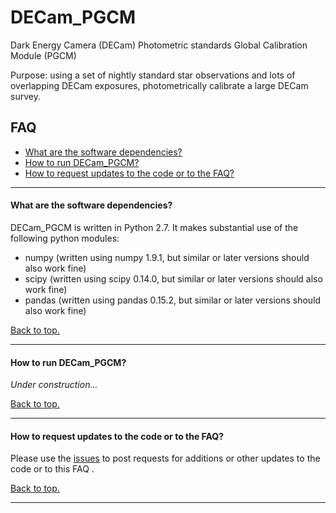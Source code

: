 # <a name="top"></a> DECam_PGCM
Dark Energy Camera (DECam) Photometric standards Global Calibration Module (PGCM)

Purpose:  using a set of nightly standard star observations and lots of overlapping DECam exposures, photometrically calibrate a large DECam survey. 

## FAQ

* [What are the software dependencies?](#dependencies)
* [How to run DECam_PGCM?](#howtorun)
* [How to request updates to the code or to the FAQ?](#requests)

----------------------------------------------------------------------

#### <a name="dependencies"></a>What are the software dependencies?

DECam_PGCM is written in Python 2.7.  It makes substantial use of the following python modules:
<ul>
<li> numpy (written using numpy 1.9.1, but similar or later versions should also work fine)
<li> scipy (written using scipy 0.14.0, but similar or later versions should also work fine)
<li> pandas (written using pandas 0.15.2, but similar or later versions should also work fine)
</ul>

[Back to top.](#top)

----------------------------------------------------------------------

#### <a name="howtorun"></a>How to run DECam_PGCM?

*Under construction...*

[Back to top.](#top)

----------------------------------------------------------------------

#### <a name="requests"></a>How to request updates to the code or to the FAQ?

Please use the [issues](https://github.com/DouglasLeeTucker/DECam_PGCM/issues) to post requests for additions or other updates
to the code or to this FAQ .

[Back to top.](#top)

----------------------------------------------------------------------
